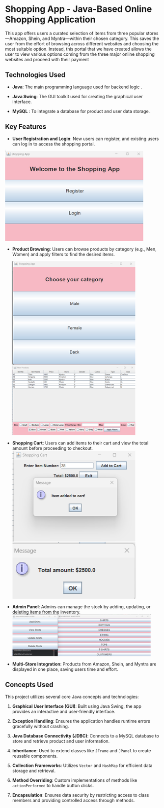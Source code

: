 ﻿# Shopping App - Java-Based Online Shopping Application

This app offers users a curated selection of items from three popular stores—Amazon, Shein, and Myntra—within their chosen category. This saves the user from the effort of browsing across different websites and choosing the most suitable option. Instead, this portal that we have created allows the user to view various options coming from the three major online shopping websites and proceed with their payment

## Technologies Used
- **Java**: The main programming language used for backend logic .
  
- **Java Swing**: The GUI toolkit used for creating the graphical user interface.
  
- **MySQL** : To integrate a database for product and user data storage.

## Key Features

- **User Registration and Login**: New users can register, and existing users can log in to access the shopping portal.
<img src="https://github.com/Shreiya-Muthuvelan/Shopping-App/blob/3b5eb6faa4eaff508bf275dff35ece2783483ccf/registration%20and%20login.png"  width="450"/>

- **Product Browsing**: Users can browse products by category (e.g., Men, Women) and apply filters to find the desired items.
  
  <img src="https://github.com/Shreiya-Muthuvelan/Shopping-App/blob/3b5eb6faa4eaff508bf275dff35ece2783483ccf/choosing%20category.png" width="400" />
  <img src="https://github.com/Shreiya-Muthuvelan/Shopping-App/blob/3b5eb6faa4eaff508bf275dff35ece2783483ccf/applying%20filters.png" width="400" />
  
- **Shopping Cart**: Users can add items to their cart and view the total amount before proceeding to checkout.
  <img src="https://github.com/Shreiya-Muthuvelan/Shopping-App/blob/3b5eb6faa4eaff508bf275dff35ece2783483ccf/shoppping%20cart.png" width="400" />
  <img src="https://github.com/Shreiya-Muthuvelan/Shopping-App/blob/3b5eb6faa4eaff508bf275dff35ece2783483ccf/displaying%20total%20amount.png" width="400" />
  
- **Admin Panel**: Admins can manage the stock by adding, updating, or deleting items from the inventory.
  <img src="https://github.com/Shreiya-Muthuvelan/Shopping-App/blob/8349314685b85f4412bff6eb98394c945ebb6f76/admin%20operations.png" width="450" />

- **Multi-Store Integration**: Products from Amazon, Shein, and Myntra are displayed in one place, saving users time and effort.

## Concepts Used

This project utilizes several core Java concepts and technologies:

1. **Graphical User Interface (GUI)**: Built using Java Swing, the app provides an interactive and user-friendly interface.
   
3. **Exception Handling**: Ensures the application handles runtime errors gracefully without crashing.
   
5. **Java Database Connectivity (JDBC)**: Connects to a MySQL database to store and retrieve product and user information.
   
7. **Inheritance**: Used to extend classes like `JFrame` and `JPanel` to create reusable components.
   
9. **Collection Frameworks**: Utilizes `Vector` and `HashMap` for efficient data storage and retrieval.

11. **Method Overriding**: Custom implementations of methods like `actionPerformed` to handle button clicks.
    
13. **Encapsulation**: Ensures data security by restricting access to class members and providing controlled access through methods.
  
  
